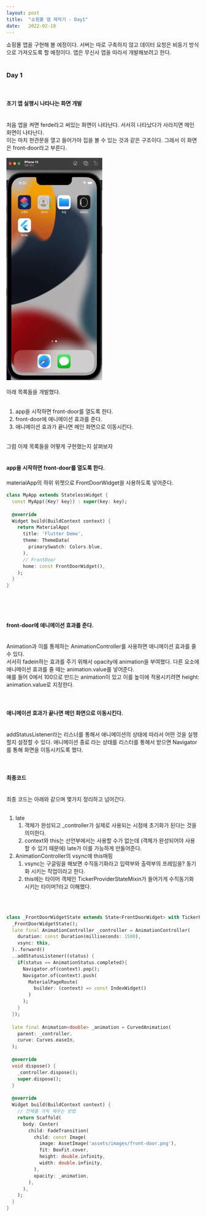 ```yaml
---
layout: post
title:  "쇼핑몰 앱 제작기 - Day1"
date:   2022-02-10
---
```

쇼핑몰 앱을 구현해 볼 에정이다. 서버는 따로 구축하지 않고 데이터 요청은 비동기 방식으로 가져오도록 할 예정이다.
앱은 무신사 앱을 따라서 개발해보려고 한다.
<br />
<br />

### Day 1
<br />

#### 초기 앱 실행시 나타나는 화면 개발

<br />
처음 앱을 켜면 ferde라고 써있는 화면이 나타난다. 서서히 나타났다가 사라지면 메인 화면이 나타난다.
<br />
이는 마치 현관문을 열고 들어가야 집을 볼 수 있는 것과 같은 구조이다. 그래서 이 화면은 front-door라고 부른다.
<br />
<br />
<img src="../assets/images/front-door.gif" width="250" height="580">
<br />
<br />
아래 목록들을 개발했다.
<br />
<br />

1. app을 시작하면 front-door를 열도록 한다.
2. front-door에 애니메이션 효과를 준다.
3. 애니메이션 효과가 끝나면 메인 화면으로 이동시킨다.

<br />
그럼 이제 목록들을 어떻게 구현했는지 살펴보자
<br />
<br />

#### app을 시작하면 front-door를 열도록 한다.
materialApp의 하위 위젯으로 FrontDoorWidget을 사용하도록 넣어준다.
```dart
class MyApp extends StatelessWidget {
  const MyApp({Key? key}) : super(key: key);

  @override
  Widget build(BuildContext context) {
    return MaterialApp(
      title: 'Flutter Demo',
      theme: ThemeData(
        primarySwatch: Colors.blue,
      ),
      // FrontDoor
      home: const FrontDoorWidget(),
    );
  }
}
```
<br />
<br />
<br />

#### front-door에 애니메이션 효과를 준다.
<br />
Animation과 이를 통제하는 AnimationController를 사용하면 애니메이션 효과를 줄 수 있다.
<br />
서서히 fadein하는 효과를 주기 위해서 opacity에 animation을 부여했다. 다른 요소에 애니메이션 효과를 줄 때는 animation.value를 넣어준다.
<br />
예를 들어 0에서 100으로 만드는 animation이 있고 이를 높이에 적용시키려면 height: animation.value로 지정한다.
<br />
<br />
<br />

#### 애니메이션 효과가 끝나면 메인 화면으로 이동시킨다.
<br />
addStatusListener라는 리스너를 통해서 애니메이션의 상태에 따라서 어떤 것을 실행할지 설정할 수 있다.
애니메이션 종료 라는 상태를 리스터를 통해서 받으면 Navigator를 통해 화면을 이동시키도록 했다.
<br />
<br />
<br />

#### 최종코드
<br />
최종 코드는 아래와 같으며 몇가지 정리하고 넘어간다.
<br />
<br />

1. late
   1. 객체가 완성되고 _controller가 실제로 사용되는 시점에 초기화가 된다는 것을 의미한다.
   2. context와 this는 선언부에서는 사용할 수가 없는데 (객체가 완성되어야 사용할 수 있기 때문에) late가 이를 가능하게 만들어준다.
2. AnimationController의 vsync에 this매핑
   1. vsync는 구글링을 해보면 수직동기화라고 입력부와 출력부의 프레임을? 동기화 시키는 작업이라고 한다.
   2. this에는 타이머 객체인 TickerProviderStateMixin가 들어가게 수직동기화 시키는 타이머?라고 이해했다.
<br />
<br />

```dart
class _FrontDoorWidgetState extends State<FrontDoorWidget> with TickerProviderStateMixin {
  _FrontDoorWidgetState();
  late final AnimationController _controller = AnimationController(
    duration: const Duration(milliseconds: 1500),
    vsync: this,
  )..forward()
  ..addStatusListener((status) {
    if(status == AnimationStatus.completed){
      Navigator.of(context).pop();
      Navigator.of(context).push(
        MaterialPageRoute(
          builder: (context) => const IndexWidget()
        )
      );
    }
  });

  late final Animation<double> _animation = CurvedAnimation(
    parent: _controller,
    curve: Curves.easeIn,
  );
  
  @override
  void dispose() {
    _controller.dispose();
    super.dispose();
  }

  @override
  Widget build(BuildContext context) {
    // 전체를 가득 채우는 방법
    return Scaffold(
      body: Center(
        child: FadeTransition(
          child: const Image(
            image: AssetImage('assets/images/front-door.png'),
            fit: BoxFit.cover,
            height: double.infinity,
            width: double.infinity,
          ),
          opacity: _animation,
        ),
      ),
    );
  }
}
```